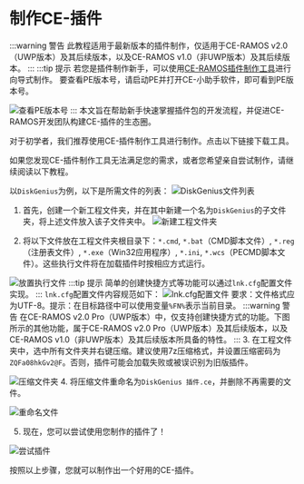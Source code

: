 # 制作CE-插件
:::warning 警告
此教程适用于最新版本的插件制作，仅适用于CE-RAMOS v2.0（UWP版本）及其后续版本，以及CE-RAMOS v1.0（非UWP版本）及其后续版本。
:::
:::tip 提示
若您是插件制作新手，可以使用[CE-RAMOS插件制作工具](https://down.ce-ramos.cn/CE-RAMOS%E6%96%87%E4%BB%B6/CE-%E6%8F%92%E4%BB%B6%E5%88%B6%E4%BD%9C%E5%B7%A5%E5%85%B7/CEMake.exe)进行向导式制作。
要查看PE版本号，请启动PE并打开CE-小助手软件，即可看到PE版本号。

![查看PE版本号](https://pic.imgdb.cn/item/66ed7a4bf21886ccc039aee8.png)
:::
本文旨在帮助新手快速掌握插件包的开发流程，并促进CE-RAMOS开发团队构建CE-插件的生态圈。

对于初学者，我们推荐使用CE-插件制作工具进行制作。点击以下链接下载工具。

如果您发现CE-插件制作工具无法满足您的需求，或者您希望亲自尝试制作，请继续阅读以下教程。

以`DiskGenius`为例，以下是所需文件的列表：
![DiskGenius文件列表](https://pic.imgdb.cn/item/66e7b942d9c307b7e9dc932d.png)

1. 首先，创建一个新工程文件夹，并在其中新建一个名为`DiskGenius`的子文件夹，将上述文件放入该子文件夹中。
![新建工程文件夹](https://pic.imgdb.cn/item/66e7b943d9c307b7e9dc9353.png)

2. 将以下文件放在工程文件夹根目录下：`*.cmd`, `*.bat`（CMD脚本文件）, `*.reg`（注册表文件）, `*.exe`（Win32应用程序）, `*.ini`, `*.wcs`（PECMD脚本文件）。这些执行文件将在加载插件时按相应方式运行。

![放置执行文件](https://pic.imgdb.cn/item/66e7b947d9c307b7e9dc99a5.png)
:::tip 提示
简单的创建快捷方式等功能可以通过`lnk.cfg`配置文件实现。
:::
`lnk.cfg`配置文件内容规范如下：
![lnk.cfg配置文件](https://pic.imgdb.cn/item/66e7b947d9c307b7e9dc99d2.png)
要求：文件格式应为UTF-8。提示：在目标路径中可以使用变量`%FN%`表示当前目录。
:::warning 警告
在CE-RAMOS v2.0 Pro（UWP版本）中，仅支持创建快捷方式的功能。下图所示的其他功能，属于CE-RAMOS v2.0 Pro（UWP版本）及其后续版本，以及CE-RAMOS v1.0（非UWP版本）及其后续版本所具备的特性。
:::
3. 在工程文件夹中，选中所有文件夹并右键压缩。建议使用7z压缩格式，并设置压缩密码为`ZQFa08hkGv2@F`。否则，插件可能会加载失败或被误识别为旧版插件。

![压缩文件夹](https://pic.imgdb.cn/item/66e7b947d9c307b7e9dc99eb.png)
4. 将压缩文件重命名为`DiskGenius 插件.ce`，并删除不再需要的文件。

![重命名文件](https://pic.imgdb.cn/item/66e7b947d9c307b7e9dc99fd.png)

5. 现在，您可以尝试使用您制作的插件了！

![尝试插件](https://pic.imgdb.cn/item/66e7b947d9c307b7e9dc995e.png)

按照以上步骤，您就可以制作出一个好用的CE-插件。